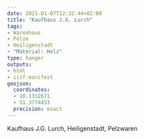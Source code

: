 ```yaml
---
date: 2021-01-07T12:32:44+02:00
title: "Kaufhaus J.G. Lurch"
tags:
- Warenhaus
- Pelze
- Heiligenstadt
- "Material: Holz"
type: hanger
outputs:
- html
- iiif-manifest
geojson:
  coordinates:
  - 10.1332671
  - 51.3774433
  precision: exact
---
```

Kaufhaus J.G. Lurch, Heiligenstadt, Pelzwaren
